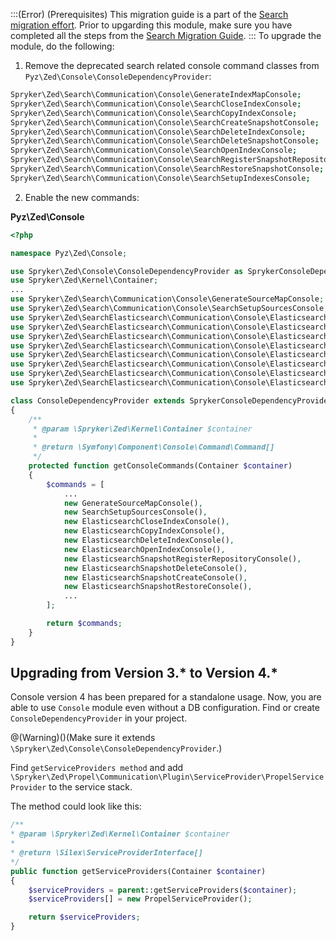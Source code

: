 :::(Error) (Prerequisites)
This migration guide is a part of the [Search migration effort](https://documentation.spryker.com/docs/search-migration-concept). Prior to upgarding this module, make sure you have completed all the steps from the [Search Migration Guide](https://documentation.spryker.com/docs/mg-search#upgrading-from-version-8-9---to-version-8-10--). 
:::
To upgrade the module, do the following:
1. Remove the deprecated search related console command classes from `Pyz\Zed\Console\ConsoleDependencyProvider`:
```bash
Spryker\Zed\Search\Communication\Console\GenerateIndexMapConsole;
Spryker\Zed\Search\Communication\Console\SearchCloseIndexConsole;
Spryker\Zed\Search\Communication\Console\SearchCopyIndexConsole;
Spryker\Zed\Search\Communication\Console\SearchCreateSnapshotConsole;
Spryker\Zed\Search\Communication\Console\SearchDeleteIndexConsole;
Spryker\Zed\Search\Communication\Console\SearchDeleteSnapshotConsole;
Spryker\Zed\Search\Communication\Console\SearchOpenIndexConsole;
Spryker\Zed\Search\Communication\Console\SearchRegisterSnapshotRepositoryConsole;
Spryker\Zed\Search\Communication\Console\SearchRestoreSnapshotConsole;
Spryker\Zed\Search\Communication\Console\SearchSetupIndexesConsole;
```
2. Enable the new commands:

**Pyz\Zed\Console**

```php
<?php

namespace Pyz\Zed\Console;

use Spryker\Zed\Console\ConsoleDependencyProvider as SprykerConsoleDependencyProvider;
use Spryker\Zed\Kernel\Container;
...
use Spryker\Zed\Search\Communication\Console\GenerateSourceMapConsole;
use Spryker\Zed\Search\Communication\Console\SearchSetupSourcesConsole;
use Spryker\Zed\SearchElasticsearch\Communication\Console\ElasticsearchCloseIndexConsole;
use Spryker\Zed\SearchElasticsearch\Communication\Console\ElasticsearchCopyIndexConsole;
use Spryker\Zed\SearchElasticsearch\Communication\Console\ElasticsearchDeleteIndexConsole;
use Spryker\Zed\SearchElasticsearch\Communication\Console\ElasticsearchOpenIndexConsole;
use Spryker\Zed\SearchElasticsearch\Communication\Console\ElasticsearchSnapshotCreateConsole;
use Spryker\Zed\SearchElasticsearch\Communication\Console\ElasticsearchSnapshotDeleteConsole;
use Spryker\Zed\SearchElasticsearch\Communication\Console\ElasticsearchSnapshotRegisterRepositoryConsole;
use Spryker\Zed\SearchElasticsearch\Communication\Console\ElasticsearchSnapshotRestoreConsole;

class ConsoleDependencyProvider extends SprykerConsoleDependencyProvider
{
    /**
     * @param \Spryker\Zed\Kernel\Container $container
     *
     * @return \Symfony\Component\Console\Command\Command[]
     */
    protected function getConsoleCommands(Container $container)
    {
        $commands = [
            ...
            new GenerateSourceMapConsole(),
            new SearchSetupSourcesConsole(),
            new ElasticsearchCloseIndexConsole(),
            new ElasticsearchCopyIndexConsole(),
            new ElasticsearchDeleteIndexConsole(),
            new ElasticsearchOpenIndexConsole(),
            new ElasticsearchSnapshotRegisterRepositoryConsole(),
            new ElasticsearchSnapshotDeleteConsole(),
            new ElasticsearchSnapshotCreateConsole(),
            new ElasticsearchSnapshotRestoreConsole(),
            ...
        ];

        return $commands;
    }
}
```
## Upgrading from Version 3.* to Version 4.*

Console version 4 has been prepared for a standalone usage. Now, you are able to use `Console` module even without a DB configuration.
Find or create `ConsoleDependencyProvider` in your project. 

@(Warning)()(Make sure it extends `\Spryker\Zed\Console\ConsoleDependencyProvider`.)

Find `getServiceProviders method` and add `\Spryker\Zed\Propel\Communication\Plugin\ServiceProvider\PropelServiceProvider` to the service stack.
        
The method could look like this:

```php
/**
* @param \Spryker\Zed\Kernel\Container $container
*
* @return \Silex\ServiceProviderInterface[]
*/
public function getServiceProviders(Container $container)
{
    $serviceProviders = parent::getServiceProviders($container);
    $serviceProviders[] = new PropelServiceProvider();

    return $serviceProviders;
}
```

<!-- Last review date: Nov 23, 2017 by Denis Turkov -->